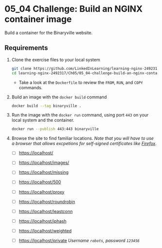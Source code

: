 # 05_04 Challenge: Build an NGINX container image

Build a container for the Binaryville website.

## Requirements

1. Clone the exercise files to your local system

    ```BASH
    git clone https://github.com/LinkedInLearning/learning-nginx-2492317.git
    cd learning-nginx-2492317/Ch05/05_04-challenge-build-an-nginx-container-image
    ```

    - Take a look at the `Dockerfile` to review the `FROM`, `RUN`, and `COPY` commands.

1. Build an image with the `docker build` command

    ```BASH
    docker build --tag binaryville .
    ```

1. Run the image with the `docker run` command, using port `443` on your local system and the container.

    ```BASH
    docker run --publish 443:443 binaryville
    ```

1. Browse the site to find familiar locations.  _Note that you will have to use a browser that allows excpetions for self-signed certificates like [Firefox](https://www.mozilla.org/en-US/firefox/new/)_.
    - [ ] [https://localhost/](https://localhost/)
    - [ ] [https://localhost/images/](https://localhost/images/)
    - [ ] [https://localhost/missing](https://localhost/missing)
    - [ ] [https://localhost/500](https://localhost/500)
    - [ ] [https://localhost/proxy](//localhost/proxy)
    - [ ] [https://localhost/roundrobin](https://localhost/roundrobin)
    - [ ] [https://localhost/leastconn](https://localhost/leastconn)
    - [ ] [https://localhost/iphash](https://localhost/iphash)
    - [ ] [https://localhost/weighted](https://localhost/weighted)
    - [ ] [https://localhost/private](https://localhost/private) _Username `robots`, password `123456`_

